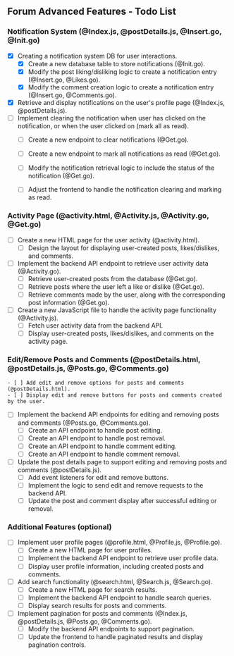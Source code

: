 ## Forum Advanced Features - Todo List

### Notification System (@Index.js, @postDetails.js, @Insert.go, @Init.go)
- [X] Creating a notification system DB for user interactions. 
    - [X] Create a new database table to store notifications (@Init.go).
    - [X] Modify the post liking/disliking logic to create a notification entry (@Insert.go, @Likes.go).
    - [X] Modify the comment creation logic to create a notification entry (@Insert.go, @Comments.go).
- [X] Retrieve and display notifications on the user's profile page (@Index.js, @postDetails.js).
- [ ] Implement clearing the notification when user has clicked on the notification, or when the user clicked on (mark all as read).
    - [ ] Create a new endpoint to clear notifications (@Get.go). 
    - [ ] Create a new endpoint to mark all notifications as read (@Get.go).
    - [ ] Modify the notification retrieval logic to include the status of the notification (@Get.go).
    - [ ] Adjust the frontend to handle the notification clearing and marking as read.


### Activity Page (@activity.html, @Activity.js, @Activity.go, @Get.go)
- [ ] Create a new HTML page for the user activity (@activity.html).
    - [ ] Design the layout for displaying user-created posts, likes/dislikes, and comments.
- [ ] Implement the backend API endpoint to retrieve user activity data (@Activity.go).
    - [ ] Retrieve user-created posts from the database (@Get.go).
    - [ ] Retrieve posts where the user left a like or dislike (@Get.go).
    - [ ] Retrieve comments made by the user, along with the corresponding post information (@Get.go).
- [ ] Create a new JavaScript file to handle the activity page functionality (@Activity.js).
    - [ ] Fetch user activity data from the backend API.
    - [ ] Display user-created posts, likes/dislikes, and comments on the activity page.

### Edit/Remove Posts and Comments (@postDetails.html, @postDetails.js, @Posts.go, @Comments.go)
    - [ ] Add edit and remove options for posts and comments (@postDetails.html).
    - [ ] Display edit and remove buttons for posts and comments created by the user.
- [ ] Implement the backend API endpoints for editing and removing posts and comments (@Posts.go, @Comments.go).
    - [ ] Create an API endpoint to handle post editing.
    - [ ] Create an API endpoint to handle post removal.
    - [ ] Create an API endpoint to handle comment editing.
    - [ ] Create an API endpoint to handle comment removal.
- [ ] Update the post details page to support editing and removing posts and comments (@postDetails.js).
    - [ ] Add event listeners for edit and remove buttons.
    - [ ] Implement the logic to send edit and remove requests to the backend API.
    - [ ] Update the post and comment display after successful editing or removal.

### Additional Features (optional)
- [ ] Implement user profile pages (@profile.html, @Profile.js, @Profile.go).
    - [ ] Create a new HTML page for user profiles.
    - [ ] Implement the backend API endpoint to retrieve user profile data.
    - [ ] Display user profile information, including created posts and comments.
- [ ] Add search functionality (@search.html, @Search.js, @Search.go).
    - [ ] Create a new HTML page for search results.
    - [ ] Implement the backend API endpoint to handle search queries.
    - [ ] Display search results for posts and comments.
- [ ] Implement pagination for posts and comments (@Index.js, @postDetails.js, @Posts.go, @Comments.go).
    - [ ] Modify the backend API endpoints to support pagination.
    - [ ] Update the frontend to handle paginated results and display pagination controls.
